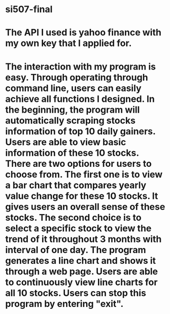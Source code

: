# si507-final
# The API I used is yahoo finance with my own key that I applied for. 
# The interaction with my program is easy. Through operating through command line, users can easily achieve all functions I designed. In the beginning, the program will automatically scraping stocks information of top 10 daily gainers. Users are able to view basic information of these 10 stocks. There are two options for users to choose from. The first one is to view a bar chart that compares yearly value change for these 10 stocks. It gives users an overall sense of these stocks. The second choice is to select a specific stock to view the trend of it throughout 3 months with interval of one day. The program generates a line chart and shows it through a web page. Users are able to continuously view line charts for all 10 stocks. Users can stop this program by entering "exit".
